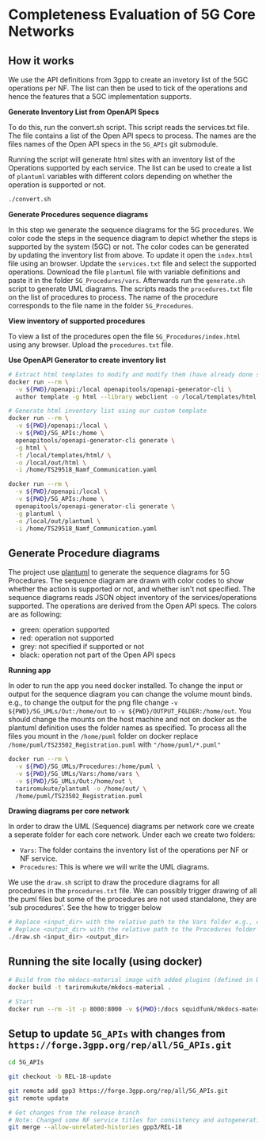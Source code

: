 # Completeness Evaluation of 5G Core Networks

## How it works

We use the API definitions from 3gpp to create an invetory list of the 5GC operations per NF. The list can then be used to tick of the operations and hence the features that a 5GC implementation supports.

**Generate Inventory List from OpenAPI Specs**

To do this, run the convert.sh script. This script reads the services.txt file. The file contains a list of the Open API specs to process. The names are the files names of the Open API specs in the `5G_APIs` git submodule.

Running the script will generate html sites with an inventory list of the Operations supported by each service. The list can be used to create a list of `plantuml` variables with different colors depending on whether the operation is supported or not.

```bash
./convert.sh
```

**Generate Procedures sequence diagrams**

In this step we generate the sequence diagrams for the 5G procedures. We color code the steps in the sequence diagram to depict whether the steps is supported by the system (5GC) or not. The color codes can be generated by updating the inventory list from above. To update it open the `index.html` file using an browser. Update the `services.txt` file and select the supported operations. Download the file `plantuml` file with variable definitions and paste it in the folder `5G_Procedures/vars`. Afterwards run the `generate.sh` script to generate UML diagrams. The scripts reads the `procedures.txt` file on the list of procedures to process. The name of the procedure corresponds to the file name in the folder `5G_Procedures`.

**View inventory of supported procedures**

To view a list of the procedures open the file `5G_Procedures/index.html` using any browser. Upload the `procedures.txt` file.

**Use OpenAPI Generator to create inventory list**
```bash
# Extract html templates to modify and modify them (have already done so, see sample/templates/html)
docker run --rm \
  -v ${PWD}/openapi:/local openapitools/openapi-generator-cli \
  author template -g html --library webclient -o /local/templates/html

# Generate html inventory list using our custom template
docker run --rm \
  -v ${PWD}/openapi:/local \
  -v ${PWD}/5G_APIs:/home \
  openapitools/openapi-generator-cli generate \
  -g html \
  -t /local/templates/html/ \
  -o /local/out/html \
  -i /home/TS29518_Namf_Communication.yaml

docker run --rm \
  -v ${PWD}/openapi:/local \
  -v ${PWD}/5G_APIs:/home \
  openapitools/openapi-generator-cli generate \
  -g plantuml \
  -o /local/out/plantuml \
  -i /home/TS29518_Namf_Communication.yaml
```

## Generate Procedure diagrams

The project use [plantuml](https://plantuml.com) to generate the sequence diagrams for 5G Procedures. The sequence diagram are drawn with color codes to show whether the action is supported or not, and whether isn't not specified. The sequence diagrams reads JSON object inventory of the services/operations supported. The operations are derived from the Open API specs. The colors are as following:

- green: operation supported
- red: operation not supported
- grey: not specified if supported or not
- black: operation not part of the Open API specs

**Running app**

In oder to run the app you need docker installed. To change the input or output for the sequence diagram you can change the volume mount binds. e.g., to change the output for the png file change `-v ${PWD}/5G_UMLs/Out:/home/out` to `-v ${PWD}/OUTPUT_FOLDER:/home/out`. You should change the mounts on the host machine and not on docker as the plantuml definition uses the folder names as specified. To process all the files you mount in the `/home/puml` folder on docker replace `/home/puml/TS23502_Registration.puml` with `"/home/puml/*.puml"`

```bash
docker run --rm \
  -v ${PWD}/5G_UMLs/Procedures:/home/puml \
  -v ${PWD}/5G_UMLs/Vars:/home/vars \
  -v ${PWD}/5G_UMLs/Out:/home/out \
  tariromukute/plantuml -o /home/out/ \
  /home/puml/TS23502_Registration.puml
```

**Drawing diagrams per core network**

In order to draw the UML (Sequence) diagrams per network core we create a seperate folder for each core network. Under each we create two folders:
- `Vars`: The folder contains the inventory list of the operations per NF or NF service.
- `Procedures`: This is where we will write the UML diagrams.

We use the `draw.sh` script to draw the procedure diagrams for all procedures in the `procedures.txt` file. We can possibly trigger drawing of all the puml files but some of the procedures are not used standalone, they are 'sub procedures'. See the how to trigger below

```bash
# Replace <input_dir> with the relative path to the Vars folder e.g., comparison/oai-cn5g/Vars
# Replace <output_dir> with the relative path to the Procedures folder e.g., comparison/oai-cn5g/Procedures
./draw.sh <input_dir> <output_dir>
```

## Running the site locally (using docker)

```bash
# Build from the mkdocs-material image with added plugins (defined in Dockerfile)
docker build -t tariromukute/mkdocs-material .

# Start
docker run --rm -it -p 8000:8000 -v ${PWD}:/docs squidfunk/mkdocs-material
```

## Setup to update `5G_APIs` with changes from `https://forge.3gpp.org/rep/all/5G_APIs.git`

```bash
cd 5G_APIs

git checkout -b REL-18-update

git remote add gpp3 https://forge.3gpp.org/rep/all/5G_APIs.git
git remote update

# Get changes from the release branch
# Note: Changed some NF service titles for consistency and autogeneration, so will need to resolve conflicts
git merge --allow-unrelated-histories gpp3/REL-18
```